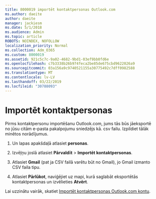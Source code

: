 ```yaml
---
title: 8000019 importēt kontaktpersonas Outlook.com
ms.author: daeite
author: daeite
manager: jackiesm
ms.date: 5/1/2018
ms.audience: Admin
ms.topic: article
ROBOTS: NOINDEX, NOFOLLOW
localization_priority: Normal
ms.collection: Adm_O365
ms.custom: 8000019
ms.assetid: 921c5c7c-9a02-4682-9bd1-03ef9bb0fd6e
ms.openlocfilehash: c7b3338b26b974feca2be85de675cbd9622026a9
ms.sourcegitcommit: 03a156a9c9740521155a30775492c7dff0982588
ms.translationtype: MT
ms.contentlocale: lv-LV
ms.lasthandoff: 03/22/2019
ms.locfileid: "30788093"
---
```

# <a name="import-contacts"></a>Importēt kontaktpersonas

Pirms kontaktpersonu importēšanu Outlook.com, jums tās būs jāeksportē no jūsu citām e-pasta pakalpojumu sniedzējs kā. csv failu. Izpildiet tālāk minētos norādījumus.
  
1. Un lapas apakšdaļā atlasiet **personas**. 
    
2. Izvēļņu joslā atlasiet **Pārvaldīt** \> **Importēt kontaktpersonas**. 
    
3. Atlasiet **Gmail** (pat ja CSV failā varētu būt no Gmail), jo Gmail izmanto CSV faila tipu. 
    
4. Atlasiet **Pārlūkot**, naviģējiet uz mapi, kurā saglabāt eksportētās kontaktpersonas un izvēlieties **Atvērt**. 
    
Lai uzzinātu vairāk, skatiet [Importēt kontaktpersonas Outlook.com kontu](https://go.microsoft.com/fwlink/p/?linkid=873136).
  

